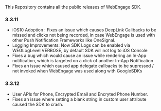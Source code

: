 This Repository contains all the public releases of WebEngage SDK.

### 3.3.11
- iOS10 Adoption : Fixes an issue which causes DeepLink Callbacks to be missed and clicks not being recorded, in case WebEngage is used with other Push Notification Frameworks like OneSignal.
- Logging Improvements: Now SDK Logs can be enabled via WEGLogLevel VERBOSE, by default SDK will not log to iOS Console
- Fixes a bug which would cause an issue while rendering an In-App notification, which is targeted on a click of another In-App Notification
- Fixes an issue which caused app delegate callbacks to be supressed / not invoked when WebEngage was used along with GoogleSDKs

### 3.3.12
- User APIs for Phone, Encrypted Email and Encryted Phone Number.
- Fixes an issue where setting a blank string in custom user attribute caused the SDK to crash.

